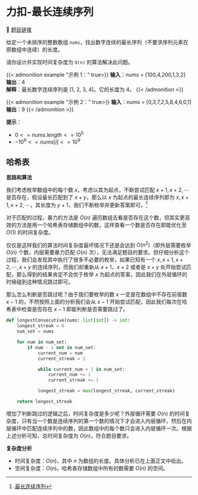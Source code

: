 # 力扣-最长连续序列

    
:link: [题目链接](https://leetcode.cn/problems/longest-consecutive-sequence)

给定一个未排序的整数数组 `nums`，找出数字连续的最长序列（不要求序列元素在原数组中连续）的长度。

请你设计并实现时间复杂度为 `O(n)` 的算法解决此问题。


{{< admonition example "示例 1：" true>}}
**输入**：nums = [100,4,200,1,3,2]<br>
**输出**：4<br>
**解释**：最长数字连续序列是 [1, 2, 3, 4]。它的长度为 4。
{{< /admonition >}}

{{< admonition example "示例 2：" true>}}
**输入**：nums = [0,3,7,2,5,8,4,6,0,1]<br>
**输出**：9
{{< /admonition >}}

**提示**：

- $0 <= nums.length <= 10^5$
- $-10^9 <= nums[i] <= 10^9$

## 哈希表

**思路和算法**

我们考虑枚举数组中的每个数 $x$，考虑以其为起点，不断尝试匹配 $x+1,x+2,⋯$ 是否存在，假设最长匹配到了 $x+y$，那么以 $x$ 为起点的最长连续序列即为 $x,x+1,x+2,⋯$，其长度为 $y+1$，我们不断枚举并更新答案即可。[^1]

对于匹配的过程，暴力的方法是 $O(n)$ 遍历数组去看是否存在这个数，但其实更高效的方法是用一个哈希表存储数组中的数，这样查看一个数是否存在即能优化至 $O(1)$ 的时间复杂度。

仅仅是这样我们的算法时间复杂度最坏情况下还是会达到 $O(n^2)$（即外层需要枚举 $O(n)$ 个数，内层需要暴力匹配 $O(n)$ 次），无法满足题目的要求。但仔细分析这个过程，我们会发现其中执行了很多不必要的枚举，如果已知有一个 $x,x+1,x+2,⋯,x+y$ 的连续序列，而我们却重新从 $x+1，x+2$ 或者是 $x+y$ 处开始尝试匹配，那么得到的结果肯定不会优于枚举 $x$ 为起点的答案，因此我们在外层循环的时候碰到这种情况跳过即可。

那么怎么判断是否跳过呢？由于我们要枚举的数 $x$ 一定是在数组中不存在前驱数 $x−1$ 的，不然按照上面的分析我们会从 $x−1$ 开始尝试匹配，因此我们每次在哈希表中检查是否存在 $x−1$ 即能判断是否需要跳过了。

```python
def longestConsecutive(nums: list[int]) -> int:
    longest_streak = 0
    num_set = nums

    for num in num_set:
        if num - 1 not in num_set:
            current_num = num
            current_streak = 1

            while current_num + 1 in num_set:
                current_num += 1
                current_streak += 1

            longest_streak = max(longest_streak, current_streak)

    return longest_streak
```

增加了判断跳过的逻辑之后，时间复杂度是多少呢？外层循环需要 $O(n)$ 的时间复杂度，只有当一个数是连续序列的第一个数的情况下才会进入内层循环，然后在内层循环中匹配连续序列中的数，因此数组中的每个数只会进入内层循环一次。根据上述分析可知，总时间复杂度为 $O(n)$，符合题目要求。

**复杂度分析**

- 时间复杂度：$O(n)$，其中 $n$ 为数组的长度。具体分析已在上面正文中给出。
- 空间复杂度：$O(n)$。哈希表存储数组中所有的数需要 $O(n)$ 的空间。

[^1]: [最长连续序列](https://leetcode.cn/problems/longest-consecutive-sequence/solutions/276931/zui-chang-lian-xu-xu-lie-by-leetcode-solution/)
















